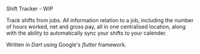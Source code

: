 Shift Tracker - WIP

Track shifts from jobs. All information relation to a job, 
including the number of hours worked, net and gross pay, all in one centralised location, 
along with the ability to automatically sync your shifts to your calender.

Written in *Dart* using Google's *flutter* framework.
